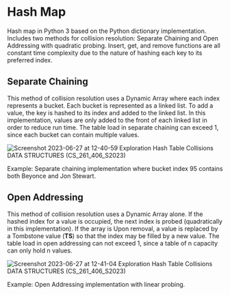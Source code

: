 
# Hash Map 

Hash map in Python 3 based on the Python dictionary implementation.  Includes two methods for collision resolution: Separate Chaining and Open Addressing with quadratic probing.
Insert, get, and remove functions are all constant time complexity due to the nature of hashing each key to its preferred index. 



## Separate Chaining

This method of collision resolution uses a Dynamic Array where each index represents a bucket.  Each bucket is represented as a linked list.  To add a value, the key is hashed to its index and added to the linked list.  In this implementation, values are only added to the front of each linked list in order to reduce run time.  The table load in separate chaining can exceed 1, since each bucket can contain multiple values.

![Screenshot 2023-06-27 at 12-40-59 Exploration Hash Table Collisions DATA STRUCTURES (CS_261_406_S2023)](https://github.com/hgjohn/Hashmap/assets/103093070/438fe75a-0a2f-4d14-acf8-453558c3d759)

Example: Separate chaining implementation where bucket index 95 contains both Beyonce and Jon Stewart.



## Open Addressing  

This method of collision resolution uses a Dynamic Array alone.  If the hashed index for a value is occupied, the next index is probed (quadratically in this implementation).  If the array is Upon removal, a value is replaced by a Tombstone value (__TS__) so that the index may be filled by a new value.  The table load in open addressing can not exceed 1, since a table of n capacity can only hold n values.

![Screenshot 2023-06-27 at 12-41-04 Exploration Hash Table Collisions DATA STRUCTURES (CS_261_406_S2023)](https://github.com/hgjohn/Hashmap/assets/103093070/8b246133-e2ce-41be-8989-2683cde96381)

Example: Open Addressing implementation with linear probing. 
